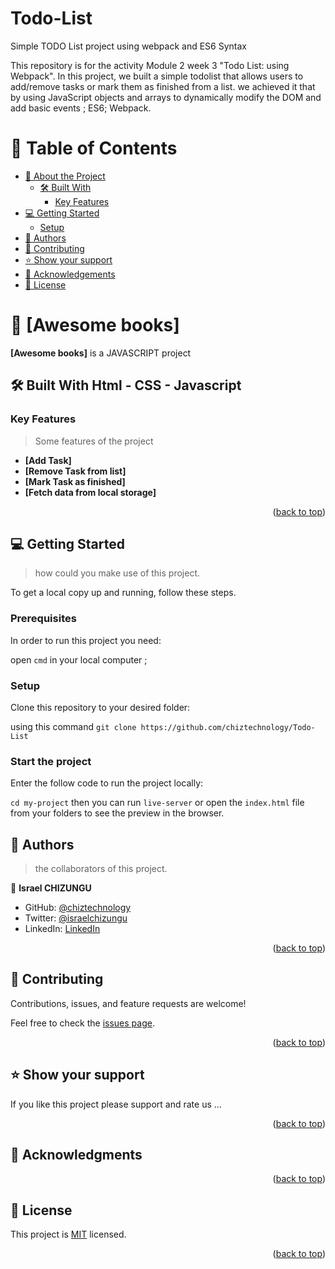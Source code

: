

# Todo-List
Simple TODO List project using webpack and ES6 Syntax

<a name="readme-top"></a>

<div align="left">
This repository is for the activity Module 2 week 3 "Todo List: using Webpack".
In this project, we built a simple todolist that allows users to add/remove tasks or mark them as finished from a list. we achieved it that by using JavaScript objects and arrays to dynamically modify the DOM and add basic events ; ES6; Webpack.

</div>

<!-- TABLE OF CONTENTS -->

# 📗 Table of Contents

- [📖 About the Project](#about-project)
  - [🛠 Built With](#built-with)
    - [Key Features](#key-features)
- [💻 Getting Started](#getting-started)
  - [Setup](#setup)
- [👥 Authors](#authors)
- [🤝 Contributing](#contributing)
- [⭐️ Show your support](#support)
- [🙏 Acknowledgements](#acknowledgements)
- [📝 License](#license)

<!-- PROJECT DESCRIPTION -->

# 📖 [Awesome books] <a name="about-project"></a>

> 
**[Awesome books]** is a JAVASCRIPT project

## 🛠 Built With <a name="built-with">Html - CSS - Javascript</a>

<!-- Features -->

### Key Features <a name="key-features"></a>

> Some features of the project

- **[Add Task]**
- **[Remove Task from list]**
- **[Mark Task as finished]**
- **[Fetch data from local storage]**
<p align="right">(<a href="#readme-top">back to top</a>)</p>


<!-- GETTING STARTED -->

## 💻 Getting Started <a name="getting-started"></a>

>  how could you make use of this project.

To get a local copy up and running, follow these steps.

### Prerequisites

In order to run this project you need:

open `cmd` in your local computer ;

### Setup

Clone this repository to your desired folder:

using this command  `git clone https://github.com/chiztechnology/Todo-List`

### Start the project

Enter the follow code to run the project locally:

`cd my-project` then you can run `live-server` or open the `index.html` file from your folders to see the preview in the browser.

<!-- AUTHORS -->

## 👥 Authors <a name="authors"></a>

> the collaborators of this project.

👤 **Israel CHIZUNGU**

- GitHub: [@chiztechnology](https://github.com/chiztechnology)
- Twitter: [@israelchizungu](https://twitter.com/israelchizungu)
- LinkedIn: [LinkedIn](https://linkedin.com/in/israel-chizungu)


<p align="right">(<a href="#readme-top">back to top</a>)</p>


<!-- CONTRIBUTING -->

## 🤝 Contributing <a name="contributing"></a>

Contributions, issues, and feature requests are welcome!

Feel free to check the [issues page](../../issues/).

<p align="right">(<a href="#readme-top">back to top</a>)</p>

<!-- SUPPORT -->

## ⭐️ Show your support <a name="support"></a>


If you like this project please support and rate us ...

<p align="right">(<a href="#readme-top">back to top</a>)</p>

<!-- ACKNOWLEDGEMENTS -->

## 🙏 Acknowledgments <a name="acknowledgements"></a>


<p align="right">(<a href="#readme-top">back to top</a>)</p>


<!-- LICENSE -->

## 📝 License <a name="license"></a>

This project is [MIT](./LICENSE) licensed.


<p align="right">(<a href="#readme-top">back to top</a>)</p>
